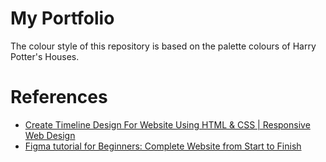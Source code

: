 # My Portfolio

The colour style of this repository is based on the palette colours of Harry Potter's Houses.

# References

- [Create Timeline Design For Website Using HTML & CSS | Responsive Web Design](ahttps://www.youtube.com/watch?v=t5AE66WgQD0&pp=ygUcdGltZWxpbmUgaHRtbCBjc3MgamF2YXNjcmlwdA%3D%3D)
- [Figma tutorial for Beginners: Complete Website from Start to Finish](https://www.youtube.com/watch?v=HZuk6Wkx_Eg&t=975s&pp=ygUOZmlnbWEgdHV0b3JpYWw%3D)
